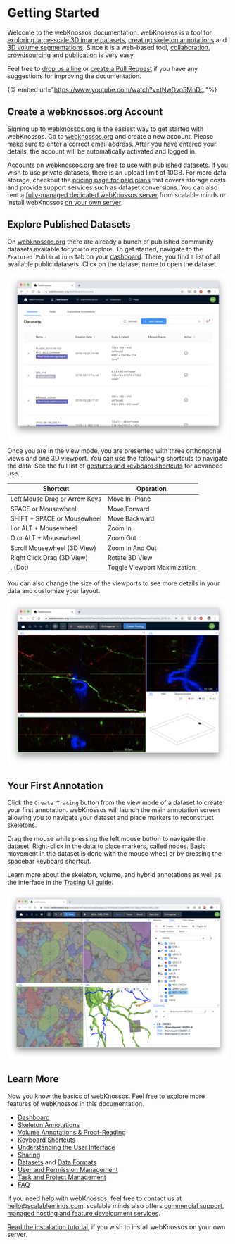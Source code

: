 # Getting Started

Welcome to the webKnossos documentation.
webKnossos is a tool for [exploring large-scale 3D image datasets](./tracing_ui.md), [creating skeleton annotations](./skeleton_annotation.md) and [3D volume segmentations](./volume_annotation.md).
Since it is a web-based tool, [collaboration](./sharing.md), [crowdsourcing](./tasks.md) and [publication](https://webknossos.org) is very easy.

Feel free to [drop us a line](mailto:hello@scalableminds.com) or [create a Pull Request](https://github.com/scalableminds/webknossos/pulls) if you have any suggestions for improving the documentation.

{% embed url="https://www.youtube.com/watch?v=tNwDvo5MnDc "%}

## Create a webknossos.org Account
Signing up to [webknossos.org](https://webknossos.org) is the easiest way to get started with webKnossos.
Go to [webknossos.org](https://webknossos.org) and create a new account.
Please make sure to enter a correct email address.
After you have entered your details, the account will be automatically activated and logged in.

Accounts on [webknossos.org](https://webknossos.org) are free to use with published datasets.
If you wish to use private datasets, there is an upload limit of 10GB.
For more data storage, checkout the [pricing page for paid plans](https://webknossos.org/pricing) that covers storage costs and provide support services such as dataset conversions.
You can also rent a [fully-managed dedicated webKnossos server](https://webknossos.org/pricing) from scalable minds or install webKnossos [on your own server](./installation.md).


## Explore Published Datasets
On [webknossos.org](https://webknossos.org) there are already a bunch of published community datasets available for you to explore.
To get started, navigate to the `Featured Publications` tab on your [dashboard](./dashboard.md).
There, you find a list of all available public datasets.
Click on the dataset name to open the dataset.

![The list of available datasets](./images/getting_started-datasets.png)

Once you are in the view mode, you are presented with three orthongonal views and one 3D viewport.
You can use the following shortcuts to navigate the data.
See the full list of [gestures and keyboard shortcuts](./keyboard_shortcuts.md) for advanced use.

| Shortcut                      | Operation                       |
| ----------------------------- | ------------------------------- |
| Left Mouse Drag or Arrow Keys | Move In-Plane                   |
| SPACE or Mousewheel           | Move Forward                    |
| SHIFT + SPACE or Mousewheel   | Move Backward                   |
| I or ALT + Mousewheel         | Zoom In                         |
| O or ALT + Mousewheel         | Zoom Out                        |
| Scroll Mousewheel (3D View)   | Zoom In And Out                 |
| Right Click Drag (3D View)    | Rotate 3D View                  |
| . (Dot)                       | Toggle Viewport Maximization    |

You can also change the size of the viewports to see more details in your data and customize your layout.

![Explore datasets with customized viewport layouts](./images/getting_started-viewports.png)


## Your First Annotation
Click the `Create Tracing` button from the view mode of a dataset to create your first annotation.
webKnossos will launch the main annotation screen allowing you to navigate your dataset and place markers to reconstruct skeletons.

Drag the mouse while pressing the left mouse button to navigate the dataset.
Right-click in the data to place markers, called nodes.
Basic movement in the dataset is done with the mouse wheel or by pressing the spacebar keyboard shortcut.

Learn more about the skeleton, volume, and hybrid annotations as well as the interface in the [Tracing UI guide](./tracing_ui.md).

![Editing skeleton and volume annotations in the Tracing UI](./images/tracing_ui.png)


## Learn More
Now you know the basics of webKnossos.
Feel free to explore more features of webKnossos in this documentation.

* [Dashboard](./dashboard.md)
* [Skeleton Annotations](./skeleton_annotation.md)
* [Volume Annotations & Proof-Reading](./volume_annotation.md)
* [Keyboard Shortcuts](./keyboard_shortcuts.md)
* [Understanding the User Interface](./tracing_ui.md)
* [Sharing](./sharing.md)
* [Datasets](./datasets.md) and [Data Formats](./data_formats.md)
* [User and Permission Management](./users.md)
* [Task and Project Management](./tasks.md)
* [FAQ](./faq.md)

If you need help with webKnossos, feel free to contact us at [hello@scalableminds.com](mailto:hello@scalableminds.com).
scalable minds also offers [commercial support, managed hosting and feature development services](https://webknossos.org/pricing).

[Read the installation tutorial](./installation.md), if you wish to install webKnossos on your own server.
